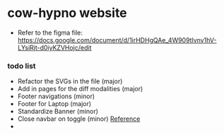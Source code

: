 # cow-hypno website
- Refer to the figma file: https://docs.google.com/document/d/1irHDHgQAe_4W909tlvnv1hV-LYsiRjt-d0iyKZVHojc/edit


### todo list
- Refactor the SVGs in the file (major)
- Add in pages for the diff modalities (major)
- Footer navigations (minor)
- Footer for Laptop (major)
- Standardize Banner (minor)
- Close navbar on toggle (minor) [Reference](https://stackoverflow.com/questions/42401606/how-to-hide-collapsible-bootstrap-navbar-on-click)
- 